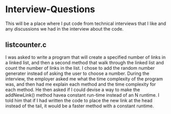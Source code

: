 # Interview-Questions
This will be a place where I put code from technical interviews that I like and any discussions we had in the interview about the code.

## listcounter.c
  I was asked to write a program that will create a specified number of links in a linked list, and then a second method that walk through the linked list and count the number of links in the list. I chose to add the random number generater instead of asking the user to choose a number. During the interview, the employer asked me what the time complexity of the program was, and then had me explain each method and the time complexity for each method. He then asked if I could devise a way to make the addNewLink() method havea constant run-time instead of an N runtime. I told him that if I had written the code to place the new link at the head instead of the tail, it would be a faster method with a constant runtime. 
